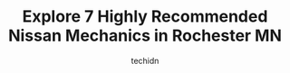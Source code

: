 ---
layout: ampstory
image: https://images.unsplash.com/photo-1619843810550-d7ba538ea44f?ixlib=rb-4.0.3&ixid=MnwxMjA3fDB8MHxwaG90by1wYWdlfHx8fGVufDB8fHx8&auto=format&fit=crop&w=640&h=853&q=80
author: techidn
featured: false
description: When it comes to maintaining and repairing your vehicle in Rochester MN, USA, you deserve nothing but the best. Thats why the 7 best Nissan Mechanic in the area are here to offer their expe
title: Explore 7 Highly Recommended Nissan Mechanics in Rochester MN
cover:
   title: Explore 7 Highly Recommended Nissan Mechanics in Rochester MN
   subtitle: Rickpate
   background: https://images.unsplash.com/photo-1619843810550-d7ba538ea44f?ixlib=rb-4.0.3&ixid=MnwxMjA3fDB8MHxwaG90by1wYWdlfHx8fGVufDB8fHx8&auto=format&fit=crop&w=640&h=853&q=80

pages: 
 - layout: thirds
   top: <h1>#1 Babcock Auto Care</h1>
   bottom: "<p>My husband and I have been utilizing Babcock Autos services since 2020 when we purchased a Toyota Highlander Hybrid since our previous mechanic didnt work on hybrid mod</p>"
   background: https://www.knot35.com/toplist/wp-content/uploads/2023/06/best-nissan-mechanic-1-in-rochester-mn-1685841383.jpeg
   backgroundblur: true
 - layout: thirds
   top: <h1>#2 Automotive Procare</h1>
   bottom: "<p>457 16th Ave NW, Rochester, MN 55901, United States</p>"
   background: https://www.knot35.com/toplist/wp-content/uploads/2023/06/best-nissan-mechanic-2-in-rochester-mn-1685841383.jpeg
   cta:
      link: https://www.knot35.com/toplist/explore-7-highly-recommended-nissan-mechanics-in-rochester-mn/
      text: Explore 7 Highly Recommended Nissan Mechanics in Rochester MN
 - layout: thirds
   top: <h1>#3 Rochester Auto Care</h1>
   bottom: "<p>322 37th St NE, Rochester, MN 55906, United States</p>"
   background: https://www.knot35.com/toplist/wp-content/uploads/2023/06/best-nissan-mechanic-3-in-rochester-mn-1685841384.jpeg
   cta:
      link: https://www.knot35.com/toplist/explore-7-highly-recommended-nissan-mechanics-in-rochester-mn/
      text: Explore 7 Highly Recommended Nissan Mechanics in Rochester MN
 - layout: thirds
   top: <h1>#4 Precision Automotive Inc</h1>
   bottom: "<p>25 9 1/2 St SE #6, Rochester, MN 55904, United States</p>"
   background: https://images.unsplash.com/photo-1595364397663-fca4f075d796?ixlib=rb-4.0.3&ixid=MnwxMjA3fDB8MHxwaG90by1wYWdlfHx8fGVufDB8fHx8&auto=format&fit=crop&w=640&h=853&q=80
   cta:
      link: https://www.knot35.com/toplist/explore-7-highly-recommended-nissan-mechanics-in-rochester-mn/
      text: Explore 7 Highly Recommended Nissan Mechanics in Rochester MN
 - layout: thirds
   top: <h1>#5 Schmitt Automotive Repair</h1>
   bottom: "<p>102 N Broadway Ave, Rochester, MN 55906, United States</p>"
   background: https://images.unsplash.com/photo-1552083974-186346191183?ixlib=rb-4.0.3&ixid=MnwxMjA3fDB8MHxwaG90by1wYWdlfHx8fGVufDB8fHx8&auto=format&fit=crop&w=640&h=853&q=80
   cta:
      link: https://www.knot35.com/toplist/explore-7-highly-recommended-nissan-mechanics-in-rochester-mn/
      text: Explore 7 Highly Recommended Nissan Mechanics in Rochester MN
 - layout: thirds
   top: <h1>#6 Jims Auto Care</h1>
   bottom: "<p>3602 40th Ave NW, Rochester, MN 55901, United States</p>"
   background: https://images.unsplash.com/photo-1522441815192-d9f04eb0615c?ixlib=rb-4.0.3&ixid=MnwxMjA3fDB8MHxwaG90by1wYWdlfHx8fGVufDB8fHx8&auto=format&fit=crop&w=640&h=853&q=80
   cta:
      link: https://www.knot35.com/toplist/explore-7-highly-recommended-nissan-mechanics-in-rochester-mn/
      text: Explore 7 Highly Recommended Nissan Mechanics in Rochester MN
 - layout: thirds
   top: <h1>#7 S & S Automotive Repair</h1>
   bottom: "<p>7600 US Highway 63 South, Rochester, MN 55904, United States</p>"
   background: https://images.unsplash.com/photo-1489694553447-4c9339da310d?ixlib=rb-4.0.3&ixid=MnwxMjA3fDB8MHxwaG90by1wYWdlfHx8fGVufDB8fHx8&auto=format&fit=crop&w=640&h=853&q=80
   cta:
      link: https://www.knot35.com/toplist/explore-7-highly-recommended-nissan-mechanics-in-rochester-mn/
      text: Explore 7 Highly Recommended Nissan Mechanics in Rochester MN
 - layout: thirds
   middle: Continue reading...
   background: https://images.unsplash.com/photo-1618556658017-fd9c732d1360?ixlib=rb-4.0.3&ixid=MnwxMjA3fDB8MHxwaG90by1wYWdlfHx8fGVufDB8fHx8&auto=format&fit=crop&w=640&h=853&q=80
   cta:
      link: https://www.knot35.com/toplist/explore-7-highly-recommended-nissan-mechanics-in-rochester-mn/
      text: Explore 7 Highly Recommended Nissan Mechanics in Rochester MN
      
---